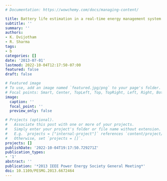 ```yaml
---
# Documentation: https://wowchemy.com/docs/managing-content/

title: Battery life estimation in a real-time energy management system
subtitle: ''
summary: ''
authors:
- K. Dvijotham
- R. Sharma
tags:
- b
categories: []
date: '2013-07-01'
lastmod: 2022-10-04T12:17:50-07:00
featured: false
draft: false

# Featured image
# To use, add an image named `featured.jpg/png` to your page's folder.
# Focal points: Smart, Center, TopLeft, Top, TopRight, Left, Right, BottomLeft, Bottom, BottomRight.
image:
  caption: ''
  focal_point: ''
  preview_only: false

# Projects (optional).
#   Associate this post with one or more of your projects.
#   Simply enter your project's folder or file name without extension.
#   E.g. `projects = ["internal-project"]` references `content/project/deep-learning/index.md`.
#   Otherwise, set `projects = []`.
projects: []
publishDate: '2022-10-04T19:17:50.729271Z'
publication_types:
- '1'
abstract: ''
publication: '*2013 IEEE Power Energy Society General Meeting*'
doi: 10.1109/PESMG.2013.6672464
---
```

